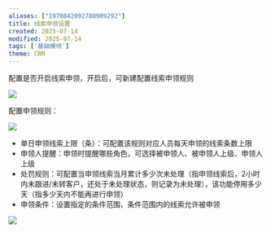 ```yaml
---
aliases: ["1970842092780909292"]
title: 线索申领设置
created: 2025-07-14
modified: 2025-07-14
tags: ['基础模块']
theme: CRM
---
```


配置是否开启线索申领，开启后，可新建配置线索申领规则

![](ea76a9c51bd2cbced39ceb84c2bff7c9.jpg)

配置申领规则：

![](a1c0f7361d32ca882c6fdab6ab012b4f.jpg)

- 单日申领线索上限（条）：可配置该规则对应人员每天申领的线索条数上限
- 申领人提醒：申领时提醒哪些角色，可选择被申领人、被申领人上级、申领人上级
- 处罚规则：可配置当申领线索当月累计多少次未处理（指申领线索后，2小时内未跟进/未转客户，还处于未处理状态，则记录为未处理），该功能停用多少天（指多少天内不能再进行申领）
- 申领条件：设置指定的条件范围，条件范围内的线索允许被申领

![](753221d41959ff0e6965df71d3d0d315.jpg)